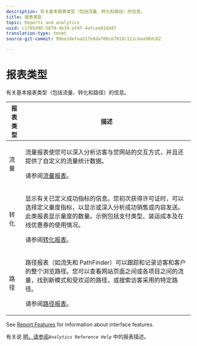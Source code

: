 ```yaml
---
description: 有关基本报表类型（包括流量、转化和路径）的信息。
title: 报表类型
topic: Reports and analytics
uuid: c1705d98-58f9-4b34-afdf-4afcea01da97
translation-type: tm+mt
source-git-commit: 99ee24efaa517e8da700c67818c111c4aa90dc02

---
```



# 报表类型

有关基本报表类型（包括流量、转化和路径）的信息。

<table id="table_C167C2A2EA4742E9B14DA4F90C6FCEE2"> 
 <thead> 
  <tr> 
   <th colname="col1" class="entry"> 报表类型 </th> 
   <th colname="col2" class="entry"> 描述 </th> 
  </tr> 
 </thead>
 <tbody> 
  <tr> 
   <td colname="col1"> 流量 </td> 
   <td colname="col2"> <p>流量报表使您可以深入分析访客与您网站的交互方式，并且还提供了自定义的流量统计数据。 </p> <p>请参阅<a href="https://marketing.adobe.com/resources/help/en_US/reference/reports_traffic.html"  >流量报表</a>。 </p> </td> 
  </tr> 
  <tr> 
   <td colname="col1"> 转化 </td> 
   <td colname="col2"> <p>显示有关已定义成功指标的信息。您初次获得许可证时，可以选择定义量度指标，以显示或深入分析成功销售或内容发送。此类报表显示量度的数量。示例包括支付类型、装运成本及在线优惠券的使用情况。 </p> <p>请参阅<a href="https://marketing.adobe.com/resources/help/en_US/reference/reports_conversion.html"  >转化报表</a>。 </p> </td> 
  </tr> 
  <tr> 
   <td colname="col1"> 路径 </td> 
   <td colname="col2"> <p>路径报表（如流失和 PathFinder）可以跟踪和记录访客和客户的整个浏览路径。您可以查看网站页面之间或各项目之间的流量，找到新模式和受欢迎的路径，或搜索访客采用的特定路径。 </p> <p>请参阅<a href="https://marketing.adobe.com/resources/help/en_US/reference/reports_paths.html"  >路径报表</a>。 </p> </td> 
  </tr> 
 </tbody> 
</table>

See [Report Features](/help/analyze/reports-analytics/overview/report-overview.md) for information about interface features.

有关说 [明，请参阅](https://marketing.adobe.com/resources/help/en_US/reference/reports_descriptions.html)*`Analytics Reference Help`* 中的报表描述。
